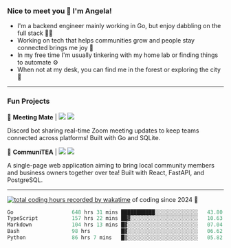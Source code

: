 ### Nice to meet you 👋 I'm Angela!

- I'm a backend engineer mainly working in Go, but enjoy dabbling on the full stack 👩‍💻
- Working on tech that helps communities grow and people stay connected brings me joy 🤝
- In my free time I'm usually tinkering with my home lab or finding things to automate ⚙️
- When not at my desk, you can find me in the forest or exploring the city 🧋

---

### Fun Projects

👾 **Meeting Mate** | [![](https://img.shields.io/badge/Code-violet.svg?style=flat-square)](https://github.com/angelajfisher/meeting-mate) [![](https://img.shields.io/badge/Site-violet.svg?style=flat-square)](https://angelajfisher.com/projects/meeting-mate)

Discord bot sharing real-time Zoom meeting updates to keep teams connected across platforms! Built with Go and SQLite.

🍵 **CommuniTEA** | [![](https://img.shields.io/badge/Code-green.svg?style=flat-square)](https://gitlab.com/angelajfisher/communiTEA) [![](https://img.shields.io/badge/Demo-green.svg?style=flat-square)](https://angelajfisher.gitlab.io/communiTEA/)

A single-page web application aiming to bring local community members and business owners together over tea!  Built with React, FastAPI, and PostgreSQL.

---

<a href="https://wakatime.com/@018c1e94-8745-411f-aea1-f33be044d952"><img src="https://wakatime.com/badge/user/018c1e94-8745-411f-aea1-f33be044d952.svg?style=flat-square" alt="total coding hours recorded by wakatime" /></a> of coding since 2024 🌊<br>
<!--START_SECTION:waka-->

```go
Go                   648 hrs 31 mins ███████████░░░░░░░░░░░░░░   43.80 %
TypeScript           157 hrs 22 mins ██▓░░░░░░░░░░░░░░░░░░░░░░   10.63 %
Markdown             104 hrs 13 mins █▓░░░░░░░░░░░░░░░░░░░░░░░   07.04 %
Bash                 98 hrs          █▓░░░░░░░░░░░░░░░░░░░░░░░   06.62 %
Python               86 hrs 7 mins   █▒░░░░░░░░░░░░░░░░░░░░░░░   05.82 %
```

<!--END_SECTION:waka--> 

